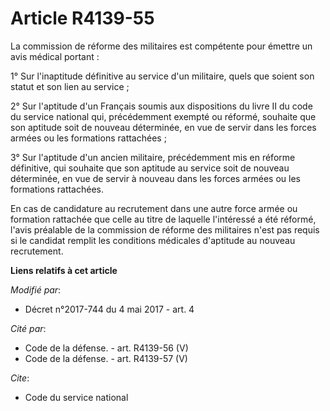 # Article R4139-55

La commission de réforme des militaires est compétente pour émettre un avis médical portant :

1° Sur l'inaptitude définitive au service d'un militaire, quels que soient son statut et son lien au service ;

2° Sur l'aptitude d'un Français soumis aux dispositions du livre II du code du service national qui, précédemment exempté ou
réformé, souhaite que son aptitude soit de nouveau déterminée, en vue de servir dans les forces armées ou les formations
rattachées ;

3° Sur l'aptitude d'un ancien militaire, précédemment mis en réforme définitive, qui souhaite que son aptitude au service
soit de nouveau déterminée, en vue de servir à nouveau dans les forces armées ou les formations rattachées.

En cas de candidature au recrutement dans une autre force armée ou formation rattachée que celle au titre de laquelle
l'intéressé a été réformé, l'avis préalable de la commission de réforme des militaires n'est pas requis si le candidat
remplit les conditions médicales d'aptitude au nouveau recrutement.

**Liens relatifs à cet article**

_Modifié par_:

  - Décret n°2017-744 du 4 mai 2017 - art. 4

_Cité par_:

  - Code de la défense. - art. R4139-56 (V)
  - Code de la défense. - art. R4139-57 (V)

_Cite_:

  - Code du service national
